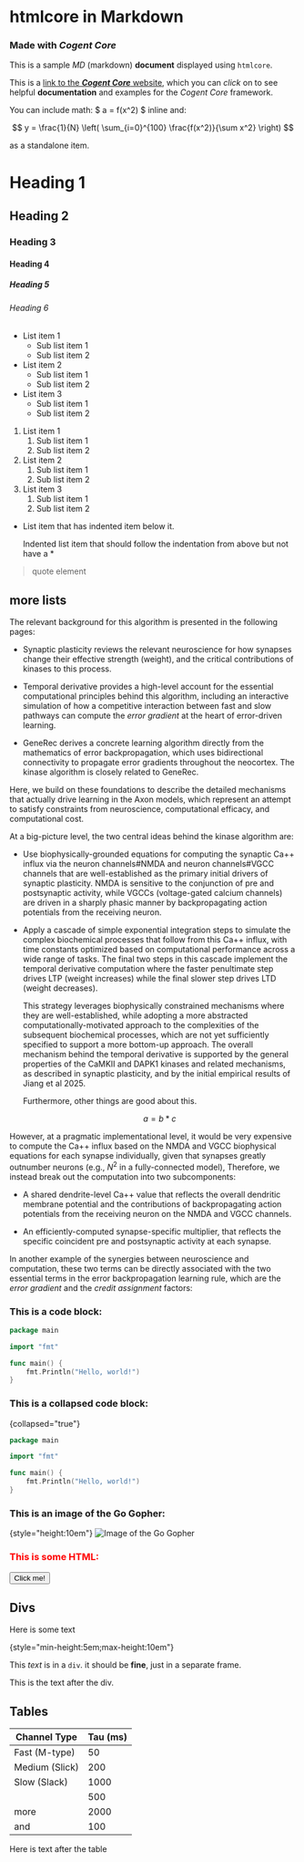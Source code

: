 # htmlcore in Markdown

### Made with ***Cogent Core***

This is a sample _MD_ (markdown) **document** displayed using `htmlcore`.

This is a [link to the ***Cogent Core*** website](https://cogentcore.org/core), which you can _click_ on to see helpful **documentation** and examples for the *Cogent Core* framework.

You can include math: $ a = f(x^2) $ inline and:

$$
y = \frac{1}{N} \left( \sum_{i=0}^{100} \frac{f(x^2)}{\sum x^2} \right)
$$

as a standalone item.

# Heading 1
## Heading 2
### Heading 3
#### Heading 4
##### Heading 5
###### Heading 6

* List item 1
    * Sub list item 1
    * Sub list item 2
* List item 2
    * Sub list item 1
    * Sub list item 2
* List item 3
    * Sub list item 1
    * Sub list item 2

1. List item 1
    1. Sub list item 1
    2. Sub list item 2
2. List item 2
    1. Sub list item 1
    2. Sub list item 2
3. List item 3
    1. Sub list item 1
    2. Sub list item 2


* List item that has indented item below it.

	Indented list item that should follow the indentation from above but not have a *

> quote element

## more lists
	
The relevant background for this algorithm is presented in the following pages: 

* Synaptic plasticity reviews the relevant neuroscience for how synapses change their effective strength (weight), and the critical contributions of kinases to this process.

* Temporal derivative provides a high-level account for the essential computational principles behind this algorithm, including an interactive simulation of how a competitive interaction between fast and slow pathways can compute the _error gradient_ at the heart of error-driven learning.

* GeneRec derives a concrete learning algorithm directly from the mathematics of error backpropagation, which uses bidirectional connectivity to propagate error gradients throughout the neocortex. The kinase algorithm is closely related to GeneRec.

Here, we build on these foundations to describe the detailed mechanisms that actually drive learning in the Axon models, which represent an attempt to satisfy constraints from neuroscience, computational efficacy, and computational cost.

At a big-picture level, the two central ideas behind the kinase algorithm are:

* Use biophysically-grounded equations for computing the synaptic Ca++ influx via the neuron channels#NMDA and neuron channels#VGCC channels that are well-established as the primary initial drivers of synaptic plasticity. NMDA is sensitive to the conjunction of pre and postsynaptic activity, while VGCCs (voltage-gated calcium channels) are driven in a sharply phasic manner by backpropagating action potentials from the receiving neuron.

* Apply a cascade of simple exponential integration steps to simulate the complex biochemical processes that follow from this Ca++ influx, with time constants optimized based on computational performance across a wide range of tasks. The final two steps in this cascade implement the temporal derivative computation where the faster penultimate step drives LTP (weight increases) while the final slower step drives LTD (weight decreases).

	This strategy leverages biophysically constrained mechanisms where they are well-established, while adopting a more abstracted computationally-motivated approach to the complexities of the subsequent biochemical processes, which are not yet sufficiently specified to support a more bottom-up approach. The overall mechanism behind the temporal derivative is supported by the general properties of the CaMKII and DAPK1 kinases and related mechanisms, as described in synaptic plasticity, and by the initial empirical results of Jiang et al 2025.
	
	Furthermore, other things are good about this.

    $$
    a = b * c
    $$
    
However, at a pragmatic implementational level, it would be very expensive to compute the Ca++ influx based on the NMDA and VGCC biophysical equations for each synapse individually, given that synapses greatly outnumber neurons (e.g., $N^2$ in a fully-connected model), Therefore, we instead break out the computation into two subcomponents:

* A shared dendrite-level Ca++ value that reflects the overall dendritic membrane potential and the contributions of backpropagating action potentials from the receiving neuron on the NMDA and VGCC channels.

* An efficiently-computed synapse-specific multiplier, that reflects the specific coincident pre and postsynaptic activity at each synapse.

In another example of the synergies between neuroscience and computation, these two terms can be directly associated with the two essential terms in the error backpropagation learning rule, which are the _error gradient_ and the _credit assignment_ factors:
	
### This is a code block:

```go
package main

import "fmt"

func main() {
    fmt.Println("Hello, world!")
}
```

### This is a collapsed code block:

{collapsed="true"}
```go
package main

import "fmt"

func main() {
    fmt.Println("Hello, world!")
}
```

### This is an image of the Go Gopher: 

{style="height:10em"}
![Image of the Go Gopher](https://miro.medium.com/v2/resize:fit:1000/0*YISbBYJg5hkJGcQd.png)

<h3 style="color:red">This is some HTML:</h3>

<button>Click me!</button>

## Divs

Here is some text

{style="min-height:5em;max-height:10em"}
<div>

This _text_ is in a `div`. it should be **fine**, just in a separate frame.

</div>

This is the text after the div.

## Tables

| Channel Type     | Tau (ms) |
|------------------|----------|
| Fast (M-type)    | 50       |
| Medium (Slick)   | 200      |
| Slow (Slack)     | 1000     |
|      | 500 |
| more | 2000 |
| and  | 100 |

Here is text after the table

